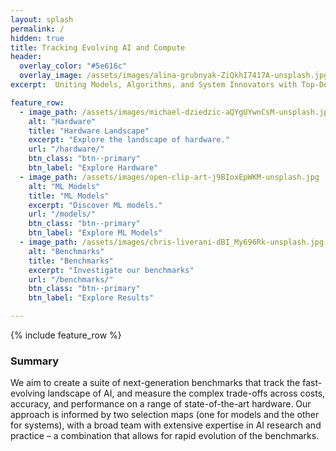 ```yaml
---
layout: splash
permalink: /
hidden: true
title: Tracking Evolving AI and Compute
header:
  overlay_color: "#5e616c"
  overlay_image: /assets/images/alina-grubnyak-ZiQkhI7417A-unsplash.jpg
excerpt:  Uniting Models, Algorithms, and System Innovators with Top-Down Evolutionary Benchmarks.

feature_row:
  - image_path: /assets/images/michael-dziedzic-aQYgUYwnCsM-unsplash.jpg
    alt: "Hardware"
    title: "Hardware Landscape"
    excerpt: "Explore the landscape of hardware."
    url: "/hardware/"
    btn_class: "btn--primary"
    btn_label: "Explore Hardware"
  - image_path: /assets/images/open-clip-art-j9BIoxEpWKM-unsplash.jpg
    alt: "ML Models"
    title: "ML Models"
    excerpt: "Discover ML models."
    url: "/models/"
    btn_class: "btn--primary"
    btn_label: "Explore ML Models"
  - image_path: /assets/images/chris-liverani-dBI_My696Rk-unsplash.jpg
    alt: "Benchmarks"
    title: "Benchmarks"
    excerpt: "Investigate our benchmarks"
    url: "/benchmarks/"
    btn_class: "btn--primary"
    btn_label: "Explore Results"

--- 
```


{% include feature_row %}    

### Summary

We aim to create a suite of next-generation benchmarks that track the fast-evolving landscape of AI, and measure
the complex trade-offs across costs, accuracy, and performance on a range of state-of-the-art hardware. Our approach is informed by two selection maps (one for models and the other for systems), with a broad team with extensive expertise in AI research and practice – a combination that allows for rapid evolution of the benchmarks.


